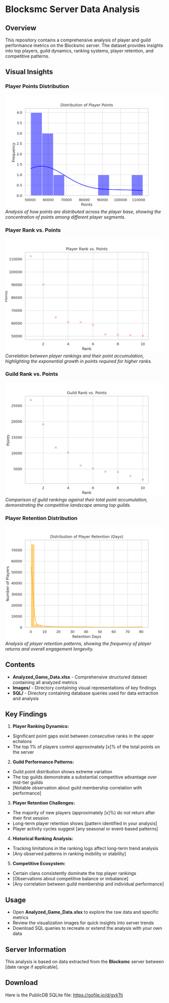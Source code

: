 # Blocksmc Server Data Analysis

## Overview
This repository contains a comprehensive analysis of player and guild performance metrics on the Blocksmc server. The dataset provides insights into top players, guild dynamics, ranking systems, player retention, and competitive patterns.

## Visual Insights

### Player Points Distribution
![Player Points Distribution](./player_points_distribution.png)
*Analysis of how points are distributed across the player base, showing the concentration of points among different player segments.*

### Player Rank vs. Points
![Player Rank vs. Points](./player_rank_vs_points.png)
*Correlation between player rankings and their point accumulation, highlighting the exponential growth in points required for higher ranks.*

### Guild Rank vs. Points
![Guild Rank vs. Points](./guild_rank_vs_points.png)
*Comparison of guild rankings against their total point accumulation, demonstrating the competitive landscape among top guilds.*

### Player Retention Distribution
![Player Retention Distribution](./player_retention_distribution.png)
*Analysis of player retention patterns, showing the frequency of player returns and overall engagement longevity.*

## Contents
- **Analyzed_Game_Data.xlsx** - Comprehensive structured dataset containing all analyzed metrics
- **Images/** - Directory containing visual representations of key findings
- **SQL/** - Directory containing database queries used for data extraction and analysis

## Key Findings

1. **Player Ranking Dynamics:**
  - Significant point gaps exist between consecutive ranks in the upper echelons
  - The top 1% of players control approximately [x]% of the total points on the server

2. **Guild Performance Patterns:**
  - Guild point distribution shows extreme variation
  - The top guilds demonstrate a substantial competitive advantage over mid-tier guilds
  - [Notable observation about guild membership correlation with performance]

3. **Player Retention Challenges:**
  - The majority of new players (approximately [x]%) do not return after their first session
  - Long-term player retention shows [pattern identified in your analysis]
  - Player activity cycles suggest [any seasonal or event-based patterns]

4. **Historical Ranking Analysis:**
  - Tracking limitations in the ranking logs affect long-term trend analysis
  - [Any observed patterns in ranking mobility or stability]

5. **Competitive Ecosystem:**
  - Certain clans consistently dominate the top player rankings
  - [Observations about competitive balance or imbalance]
  - [Any correlation between guild membership and individual performance]


## Usage
- Open **Analyzed_Game_Data.xlsx** to explore the raw data and specific metrics
- Review the visualization images for quick insights into server trends
- Download SQL queries to recreate or extend the analysis with your own data

## Server Information
This analysis is based on data extracted from the **Blocksmc** server between [date range if applicable].

## Download
Here is the PublicDB SQLite file: https://gofile.io/d/gykTtj
